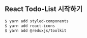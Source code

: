 ## React Todo-List 시작하기
```bash
$ yarn add styled-components
$ yarn add react-icons
$ yarn add @reduxjs/toolkit
```
